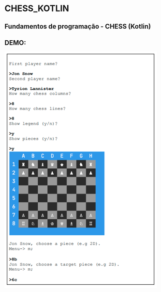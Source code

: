 # CHESS_KOTLIN

## Fundamentos de programação - CHESS (Kotlin)

## DEMO:

<p>
  <img src="demo.png" style="vertical-align: middle">
</p>

